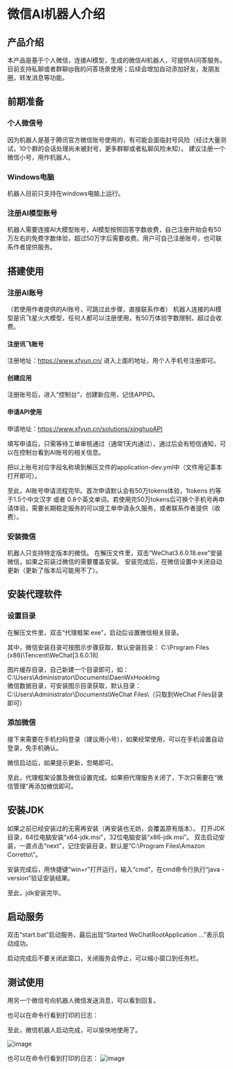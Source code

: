 # 微信AI机器人介绍

## 产品介绍
本产品是基于个人微信，连接AI模型，生成的微信AI机器人，可提供AI问答服务。
目前支持私聊或者群聊@我的问答场景使用；后续会增加自动添加好友，发朋友圈，转发消息等功能。

## 前期准备
### 个人微信号
因为机器人是基于腾讯官方微信账号使用的，有可能会面临封号风险（经过大量测试，10个群的会话处理尚未被封号，更多群聊或者私聊风险未知）。
建议注册一个微信小号，用作机器人。

### Windows电脑
机器人目前只支持在windows电脑上运行。

### 注册AI模型账号
机器人需要连接AI大模型账号，AI模型按照回答字数收费，自己注册开始会有50万左右的免费字数体验，超过50万字后需要收费。用户可自己注册账号，也可联系作者提供服务。


## 搭建使用
### 注册AI账号
（若使用作者提供的AI账号，可跳过此步骤，直接联系作者）
机器人连接的AI模型是讯飞星火大模型，任何人都可以注册使用，有50万体验字数限制，超过会收费。
#### 注册讯飞账号
注册地址：https://www.xfyun.cn/
进入上面的地址，用个人手机号注册即可。

#### 创建应用
注册账号后，进入“控制台”，创建新应用，记住APPID。

#### 申请API使用
申请地址：https://www.xfyun.cn/solutions/xinghuoAPI

填写申请后，只需等待工单审核通过（通常1天内通过），通过后会有短信通知，可以在控制台看到AI账号的相关信息。

把以上账号对应字段名称填到解压文件的application-dev.yml中（文件用记事本打开即可）。

至此，AI账号申请流程完毕。首次申请默认会有50万tokens体验，1tokens 约等于1.5个中文汉字 或者 0.8个英文单词。若使用完50万tokens后可换个手机号再申请体验，需要长期稳定服务的可以提工单申请永久服务，或者联系作者提供（收费）。

### 安装微信
机器人只支持特定版本的微信。
在解压文件里，双击“WeChat3.6.0.18.exe”安装微信，如果之前装过微信的需要覆盖安装。
安装完成后，在微信设置中关闭自动更新（更新了版本后可能用不了）。

## 安装代理软件
### 设置目录
在解压文件里，双击“代理框架.exe”，启动后设置微信相关目录。

其中，微信安装目录可按图示步骤获取，默认安装目录：
C:\Program Files (x86)\Tencent\WeChat\[3.6.0.18]

图片缓存目录，自己新建一个目录即可，如：
C:\Users\Administrator\Documents\DaenWxHookImg\
微信数据目录，可安装图示目录获取，默认目录：
C:\Users\Administrator\Documents\WeChat Files\（只取到WeChat Files目录即可）


### 添加微信

接下来需要在手机扫码登录（建议用小号），如果经常使用，可以在手机设置自动登录，免手机确认。

微信启动后，如果提示更新，忽略即可。

至此，代理框架设置及微信设置完成。如果把代理服务关闭了，下次只需要在“微信管理”再添加微信即可。
## 安装JDK
如果之前已经安装过的无需再安装（再安装也无妨，会覆盖原有版本）。
打开JDK目录，64位电脑安装“x64-jdk.msi”，32位电脑安装“x86-jdk.msi”。
双击启动安装，一直点击“next”，记住安装目录，默认是“C:\Program Files\Amazon Corretto\”。

安装完成后，用快捷键“win+r”打开运行，输入“cmd”，在cmd命令行执行“java -version”验证安装结果。

至此，jdk安装完毕。

## 启动服务
双击“start.bat”启动服务，最后出现“Started WeChatRootApplication ...”表示启动成功。

启动完成后不要关闭此窗口，关闭服务会停止，可以缩小窗口到任务栏。
## 测试使用
用另一个微信号向机器人微信发送消息，可以看到回复。

也可以在命令行看到打印的日志：

至此，微信机器人启动完成，可以愉快地使用了。

![image](https://github.com/xshxsh/weChatAiRobot/assets/38281418/daba1e10-1aa7-432c-a672-00bccf356993)

也可以在命令行看到打印的日志：
![image](https://github.com/xshxsh/weChatAiRobot/assets/38281418/8a578ec0-515a-4822-b3f4-1431bce3bf9d)



